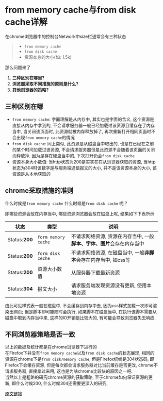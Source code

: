 # from memory cache与from disk cache详解
在chrome浏览器中的控制台Network中size栏通常会有三种状态
>- `from memory cache`
>- `from disk cache`
>- 资源本身的大小(如: 1.5k)

那么问题来了
1. **三种区别在哪里?**
2. **浏览器采取不同措施的原则是什么?**
3. **其他浏览器的策略?**

## 三种区别在哪

- `from memory cache`: 字面理解是从内存中, 其实也是字面的含义, 这个资源是直接从内存中拿到的, 不会请求服务器一般已经加载过该资源且缓存在了内存当中, 当关闭该页面时, 此资源就被内存释放掉了, 再次重新打开相同页面时不会出现`from memory cache`的情况
- `from disk cache`: 同上类似, 此资源是从磁盘当中取出的, 也是在已经在之前的某个时间加载过该资源, 不会请求服务器但是此资源不会随着该页面的关闭而释放掉, 因为是存在硬盘当中的, 下次打开仍会`from disk cache`
- 资源本身大小数值: 当http状态为200是实实在在从浏览器获取的资源, 当http状态为304时该数字是与服务端通信报文的大小, 并不是该资源本身的大小, 该资源是从本地获取的

## chrome采取措施的准则
什么时候是`from memory cache` 什么时候是`from disk cache` 呢？

即哪些资源会放在内存当中, 哪些资源浏览器会放在磁盘上呢, 结果如下下表所示

|状态|类型|说明|
|---|---|---|
|Status:**200**|`form memory cache`|不请求网络资源, 资源在内存当中, 一般**脚本、字体、图片**会存在内存当中|
|Status:**200**|`form disk ceche`|不请求网络资源, 在磁盘当中, 一般**非脚本**会存在内存当中, 如css等|
|Status:**200**|资源大小数值|从服务器下载最新资源|
|Status:**304**|报文大小|请求服务端发现资源没有更新, 使用本地资源|

由此可见样式表一般在磁盘中, 不会缓存到内存中去, 因为css样式加载一次即可渲染出网页; 但是脚本却可能随时会执行, 如果脚本在磁盘当中, 在执行该脚本需要从磁盘中取到内存当中来, 这样的IO开销是比较大的, 有可能会导致浏览器失去响应.

## 不同浏览器策略是否一致
以上的数据及统计都是在chrome浏览器下进行的   
在Firefox下并没有`from memory cache`以及`from disk cache`的状态展现, 相同的资源在chrome下是`from disk/memory cache`, 但是Firefox统统是304状态码, 即Firefox下会缓存资源, 但是每次都会请求服务器对比当前缓存是否更改, chrome不请求服务器, 直接拿过来用, 这也是为啥chrome比较快的原因之一吧.   
当然以上是粗略的研究chrome资源的获取策略, 至于chrome如何保证资源的更新, 即什么时候200, 什么时候304还需要更深入的研究.

[原文链接](https://blog.csdn.net/garrettzxd/article/details/80684880)
